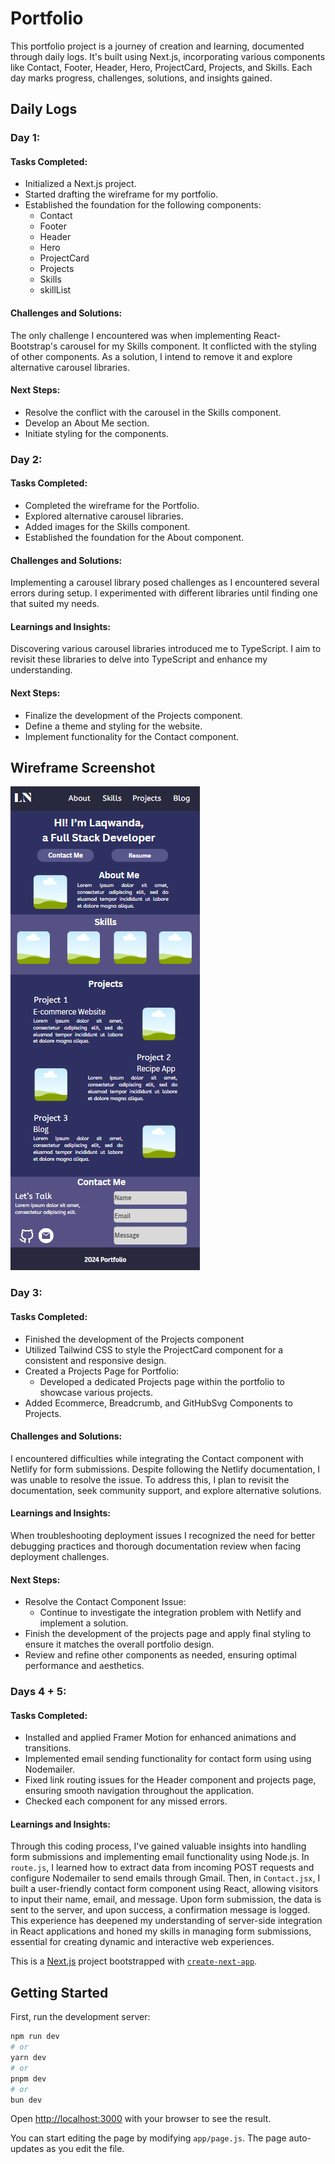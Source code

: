 # Portfolio

This portfolio project is a journey of creation and learning, documented through daily logs. It's built using Next.js, incorporating various components like Contact, Footer, Header, Hero, ProjectCard, Projects, and Skills. Each day marks progress, challenges, solutions, and insights gained.

## Daily Logs

### Day 1:

#### Tasks Completed:

- Initialized a Next.js project.
- Started drafting the wireframe for my portfolio.
- Established the foundation for the following components:
  - Contact
  - Footer
  - Header
  - Hero
  - ProjectCard
  - Projects
  - Skills
  - skillList

#### Challenges and Solutions:

The only challenge I encountered was when implementing React-Bootstrap's carousel for my Skills component. It conflicted with the styling of other components. As a solution, I intend to remove it and explore alternative carousel libraries.

#### Next Steps:

- Resolve the conflict with the carousel in the Skills component.
- Develop an About Me section.
- Initiate styling for the components.

### Day 2:

#### Tasks Completed:

- Completed the wireframe for the Portfolio.
- Explored alternative carousel libraries.
- Added images for the Skills component.
- Established the foundation for the About component.

#### Challenges and Solutions:

Implementing a carousel library posed challenges as I encountered several errors during setup. I experimented with different libraries until finding one that suited my needs.

#### Learnings and Insights:

Discovering various carousel libraries introduced me to TypeScript. I aim to revisit these libraries to delve into TypeScript and enhance my understanding.

#### Next Steps:

- Finalize the development of the Projects component.
- Define a theme and styling for the website.
- Implement functionality for the Contact component.

## Wireframe Screenshot

![alt text](image.png)

### Day 3:

#### Tasks Completed:

- Finished the development of the Projects component
- Utilized Tailwind CSS to style the ProjectCard component for a consistent and responsive design.
- Created a Projects Page for Portfolio:
  - Developed a dedicated Projects page within the portfolio to showcase various projects.
- Added Ecommerce, Breadcrumb, and GitHubSvg Components to Projects.

#### Challenges and Solutions:

I encountered difficulties while integrating the Contact component with Netlify for form submissions. Despite following the Netlify documentation, I was unable to resolve the issue. To address this, I plan to revisit the documentation, seek community support, and explore alternative solutions.

#### Learnings and Insights:

When troubleshooting deployment issues I recognized the need for better debugging practices and thorough documentation review when facing deployment challenges.

#### Next Steps:

- Resolve the Contact Component Issue:
  - Continue to investigate the integration problem with Netlify and implement a solution.
- Finish the development of the projects page and apply final styling to ensure it matches the overall portfolio design.
- Review and refine other components as needed, ensuring optimal performance and aesthetics.

### Days 4 + 5:

#### Tasks Completed:

- Installed and applied Framer Motion for enhanced animations and transitions.
- Implemented email sending functionality for contact form using using Nodemailer.
- Fixed link routing issues for the Header component and projects page, ensuring smooth navigation throughout the application.
- Checked each component for any missed errors.

#### Learnings and Insights:

Through this coding process, I've gained valuable insights into handling form submissions and implementing email functionality using Node.js. In `route.js`, I learned how to extract data from incoming POST requests and configure Nodemailer to send emails through Gmail. Then, in `Contact.jsx`, I built a user-friendly contact form component using React, allowing visitors to input their name, email, and message. Upon form submission, the data is sent to the server, and upon success, a confirmation message is logged. This experience has deepened my understanding of server-side integration in React applications and honed my skills in managing form submissions, essential for creating dynamic and interactive web experiences.

This is a [Next.js](https://nextjs.org/) project bootstrapped with [`create-next-app`](https://github.com/vercel/next.js/tree/canary/packages/create-next-app).

## Getting Started

First, run the development server:

```bash
npm run dev
# or
yarn dev
# or
pnpm dev
# or
bun dev
```

Open [http://localhost:3000](http://localhost:3000) with your browser to see the result.

You can start editing the page by modifying `app/page.js`. The page auto-updates as you edit the file.
